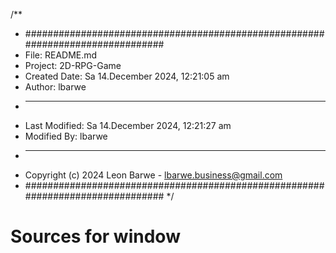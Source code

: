 /**
 * ###############################################################################
 *  File: README.md
 *  Project: 2D-RPG-Game
 *  Created Date: Sa 14.December 2024, 12:21:05 am
 *  Author: lbarwe
 *  -----
 *  Last Modified: Sa 14.December 2024, 12:21:27 am
 *  Modified By: lbarwe
 *  -----
 *  Copyright (c) 2024 Leon Barwe - lbarwe.business@gmail.com
 * ###############################################################################
 */

# Sources for window